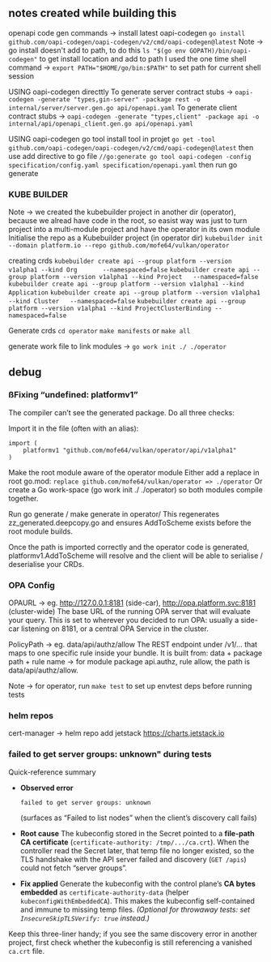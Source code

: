 ## notes created while building this

openapi code gen commands ->
install latest oapi-codegen `go install github.com/oapi-codegen/oapi-codegen/v2/cmd/oapi-codegen@latest`
Note -> go install doesn't add to path, to do this `ls "$(go env GOPATH)/bin/oapi-codegen"` to get install location and add to path
I used the one time shell command -> `export PATH="$HOME/go/bin:$PATH"` to set path for current shell session

USING oapi-codegen directtly
To generate server contract stubs -> `oapi-codegen -generate "types,gin-server" -package rest -o internal/server/server.gen.go api/openapi.yaml`
To generate client contract stubs -> `oapi-codegen -generate "types,client" -package api -o internal/api/openapi_client.gen.go api/openapi.yaml`

USING oapi-codegen go tool
install tool in projet `go get -tool github.com/oapi-codegen/oapi-codegen/v2/cmd/oapi-codegen@latest`
then use add directive to go file `//go:generate go tool oapi-codegen -config specification/config.yaml specification/openapi.yaml`
then run go generate

### KUBE BUILDER

Note -> we created the kubebuilder project in another dir (operator), because we alread have code in the root,
so easist way was just to turn project into a multi-module project and have the operator in its own module
Initialise the repo as a Kubebuilder project (in operator dir) `kubebuilder init --domain platform.io --repo github.com/mofe64/vulkan/operator`

creating crds
`kubebuilder create api --group platform --version v1alpha1 --kind Org       --namespaced=false`
`kubebuilder create api --group platform --version v1alpha1 --kind Project   --namespaced=false`
`kubebuilder create api --group platform --version v1alpha1 --kind Application`
`kubebuilder create api --group platform --version v1alpha1 --kind Cluster   --namespaced=false`
`kubebuilder create api --group platform --version v1alpha1 --kind ProjectClusterBinding --namespaced=false`

Generate crds
`cd operator`
`make manifests` or `make all`

generate work file to link modules -> `go work init ./ ./operator`

## debug

### ßFixing “undefined: platformv1”

The compiler can’t see the generated package. Do all three checks:

Import it in the file (often with an alias):

```
import (
    platformv1 "github.com/mofe64/vulkan/operator/api/v1alpha1"
)
```

Make the root module aware of the operator module
Either add a replace in root go.mod:
`replace github.com/mofe64/vulkan/operator => ./operator`
Or create a Go work-space (go work init ./ ./operator) so both modules compile together.

Run go generate / make generate in operator/
This regenerates zz_generated.deepcopy.go and ensures AddToScheme exists before the root module builds.

Once the path is imported correctly and the operator code is generated, platformv1.AddToScheme will resolve and the client will be able to serialise / deserialise your CRDs.

### OPA Config

OPAURL -> eg. http://127.0.0.1:8181 (side-car), http://opa.platform.svc:8181 (cluster-wide)
The base URL of the running OPA server that will evaluate your query. This is set to wherever you decided to run OPA: usually a side-car listening on 8181, or a central OPA Service in the cluster.

PolicyPath -> eg. data/api/authz/allow
The REST endpoint under /v1/… that maps to one specific rule inside your bundle. It is built from:
data + package path + rule name → for module package api.authz, rule allow, the path is data/api/authz/allow.

Note -> for operator, run `make test` to set up envtest deps before running tests

### helm repos

cert-manager -> helm repo add jetstack https://charts.jetstack.io

### failed to get server groups: unknown" during tests

Quick-reference summary

- **Observed error**

  ```
  failed to get server groups: unknown
  ```

  (surfaces as “Failed to list nodes” when the client’s discovery call fails)

- **Root cause**
  The kubeconfig stored in the Secret pointed to a **file-path CA certificate**
  (`certificate-authority: /tmp/.../ca.crt`).
  When the controller read the Secret later, that temp file no longer existed, so
  the TLS handshake with the API server failed and discovery (`GET /apis`) could
  not fetch “server groups”.

- **Fix applied**
  Generate the kubeconfig with the control plane’s **CA bytes embedded** as
  `certificate-authority-data` (helper `kubeconfigWithEmbeddedCA`).
  This makes the kubeconfig self-contained and immune to missing temp files.
  _(Optional for throwaway tests: set `InsecureSkipTLSVerify: true` instead.)_

Keep this three-liner handy; if you see the same discovery error in another
project, first check whether the kubeconfig is still referencing a vanished
`ca.crt` file.
